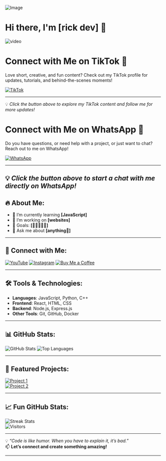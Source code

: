 ![Image](https://i.ibb.co/JW8w6638/57712343579fc7b5e42a839f4a8f339d.jpg)
# Hi there, I'm [rick dev] 👋

![video](https://camo.githubusercontent.com/f33e4316beb5e604d78807f945eb4454165a9367ab000918c42780458be0246a/68747470733a2f2f6d656469612e74656e6f722e636f6d2f594d393164367a3369635141414141692f616e696d652e676966)



# Connect with Me on TikTok 🎥

Love short, creative, and fun content? Check out my TikTok profile for updates, tutorials, and behind-the-scenes moments!  

[![TikTok](https://img.shields.io/badge/Follow%20Me%20on%20TikTok-000000?style=for-the-badge&logo=tiktok&logoColor=white)](https://www.tiktok.com/@kingjohan975)

---

💡 *Click the button above to explore my TikTok content and follow me for more updates!*
# Connect with Me on WhatsApp 💬

Do you have questions, or need help with a project, or just want to chat? Reach out to me on WhatsApp!  

[![WhatsApp](https://img.shields.io/badge/Message%20Me%20on%20WhatsApp-25D366?style=for-the-badge&logo=whatsapp&logoColor=white)](https://wa.me/2349134457509)

---

💡 *Click the button above to start a chat with me directly on WhatsApp!*
---

## 🔥 About Me:
- 🌱 I’m currently learning **[JavaScript]**
- 🚀 I’m working on **[websites]**
- 🎯 Goals: **[🛀🛀🛀🛀🛀]**
- 💬 Ask me about **[anything🍼]**

---

## 📱 Connect with Me:
[![YouTube](https://img.shields.io/badge/YouTube-FF0000?style=for-the-badge&logo=youtube&logoColor=white)](https://youtube.com/@almightyk1ngj0han?si=H5wRODXq2PeiApPO)
[![Instagram](https://img.shields.io/badge/Instagram-E4405F?style=for-the-badge&logo=instagram&logoColor=white)](https://www.instagram.com/johanlieb34?igsh=YzljYTk1ODg3Zg==)
[![Buy Me a Coffee](https://img.shields.io/badge/Buy%20Me%20a%20Coffee-FFDD00?style=for-the-badge&logo=buy-me-a-coffee&logoColor=black)](https://buymeacoffee.com/johanlieb34)

---

## 🛠️ Tools & Technologies:
- **Languages**: JavaScript, Python, C++
- **Frontend**: React, HTML, CSS
- **Backend**: Node.js, Express.js
- **Other Tools**: Git, GitHub, Docker

---

## 📊 GitHub Stats:
![GitHub Stats](https://github-readme-stats.vercel.app/api?username=Johanlieb34&show_icons=true&theme=radical)
![Top Languages](https://github-readme-stats.vercel.app/api/top-langs/?username=rick-sanchez-d4&layout=compact&theme=radical)

---

## 🌟 Featured Projects:
[![Project 1](https://img.shields.io/badge/Project%201-⭐️-yellow?style=for-the-badge)](https://github.com/rick-sanchez-dhttps://visitor-badge.laobi.icu/badge?page_id=rick-sanchez-d.rick-sanchez-d/project1)  
[![Project 2](https://img.shields.io/badge/Project%202-⭐️-yellow?style=for-the-badge)](https://github.com/rick-sanchez-d/project2)

---

## 📈 Fun GitHub Stats:
![Streak Stats](https://github-readme-streak-stats.herokuapp.com/?user=rick-sanchez-d&theme=radical)  
![Visitors](https://visitor-badge.laobi.icu/badge?page_id=rick-sanchez-d.rick-sanchez-d)

---

💡 *“Code is like humor. When you have to explain it, it’s bad.”*  
📫 **Let’s connect and create something amazing!**

---
